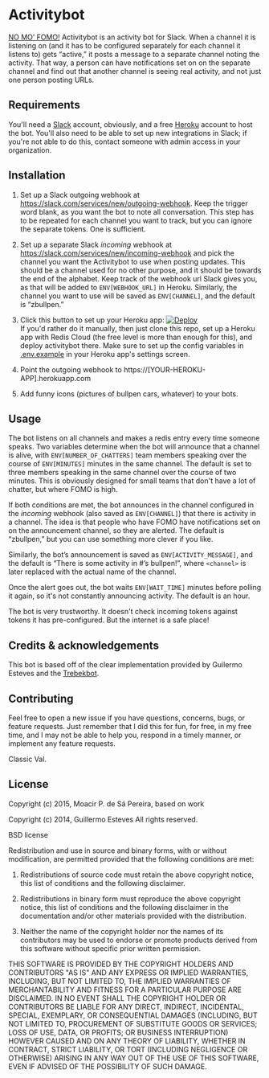 # Activitybot

[NO MO’ FOMO!](https://www.youtube.com/watch?v=2OFZj3HgzLw) Activitybot is an activity bot for Slack. When a channel it is listening on (and it has to be configured separately for each channel it listens to) gets “active,” it posts a message to a separate channel noting the activity. That way, a person can have notifications set on on the separate channel and find out that another channel is seeing real activity, and not just one person posting URLs.

## Requirements

You'll need a [Slack](https://slack.com) account, obviously, and a free [Heroku](https://www.heroku.com/) account to host the bot. You'll also need to be able to set up new integrations in Slack; if you're not able to do this, contact someone with admin access in your organization.

## Installation

1. Set up a Slack outgoing webhook at https://slack.com/services/new/outgoing-webhook. Keep the trigger word blank, as you want the bot to note all conversation. This step has to be repeated for each channel you want to track, but you can ignore the separate tokens. One is sufficient.

2. Set up a separate Slack *incoming* webhook at https://slack.com/services/new/incoming-webhook and pick the channel you want the Activitybot to use when posting updates. This should be a channel used for no other purpose, and it should be towards the end of the alphabet. Keep track of the webhook url Slack gives you, as that will be added to `ENV[WEBHOOK_URL]` in Heroku. Similarly, the channel you want to use will be saved as `ENV[CHANNEL]`, and the default is “zbullpen.”

3. Click this button to set up your Heroku app: [![Deploy](https://www.herokucdn.com/deploy/button.svg)](https://heroku.com/deploy)   
If you'd rather do it manually, then just clone this repo, set up a Heroku app with Redis Cloud (the free level is more than enough for this), and deploy activitybot there. Make sure to set up the config variables in
[.env.example](https://github.com/muziejus/activitybot/blob/master/.env.example) in your Heroku app's settings screen.

4. Point the outgoing webhook to https://[YOUR-HEROKU-APP].herokuapp.com

5. Add funny icons (pictures of bullpen cars, whatever) to your bots.

## Usage

The bot listens on all channels and makes a redis entry every time someone
speaks. Two variables determine when the bot will announce that a channel is
alive, with `ENV[NUMBER_OF_CHATTERS]` team members speaking over the course of
`ENV[MINUTES]` minutes in the same channel. The default is set to three members
speaking in the same channel over the course of two minutes. This is obviously
designed for small teams that don't have a lot of chatter, but where FOMO is
high.

If both conditions are met, the bot announces in the channel configured in the
*incoming* webhook (also saved as `ENV[CHANNEL]`) that there is activity in a
    channel. The idea is that people who have FOMO have notifications set on on
    the announcement channel, so they are alerted. The default is “zbullpen,”
    but you can use something more clever if you like.

Similarly, the bot’s announcement is saved as `ENV[ACTIVITY_MESSAGE]`, and the
default is “There is some activity in #<channel>’s bullpen!”, where `<channel>`
is later replaced with the actual name of the channel.

Once the alert goes out, the bot waits `ENV[WAIT_TIME]` minutes before polling
it again, so it's not constantly announcing activity. The default is an hour.

The bot is very trustworthy. It doesn't check incoming tokens against tokens it has pre-configured. But the internet is a safe place!

## Credits & acknowledgements

This bot is based off of the clear implementation provided by Guilermo Esteves and the [Trebekbot](http://github.com/gesteves/trebekbot).

## Contributing

Feel free to open a new issue if you have questions, concerns, bugs, or feature requests. Just remember that I did this for fun, for free, in my free time, and I may not be able to help you, respond in a timely manner, or implement any feature requests.

Classic Val.

## License 

Copyright (c) 2015, Moacir P. de Sá Pereira, based on work

Copyright (c) 2014, Guillermo Esteves
All rights reserved.

BSD license

Redistribution and use in source and binary forms, with or without modification, are permitted provided that the following conditions are met:

1. Redistributions of source code must retain the above copyright notice, this list of conditions and the following disclaimer.

2. Redistributions in binary form must reproduce the above copyright notice, this list of conditions and the following disclaimer in the documentation and/or other materials provided with the distribution.

3. Neither the name of the copyright holder nor the names of its contributors may be used to endorse or promote products derived from this software without specific prior written permission.

THIS SOFTWARE IS PROVIDED BY THE COPYRIGHT HOLDERS AND CONTRIBUTORS "AS IS" AND ANY EXPRESS OR IMPLIED WARRANTIES, INCLUDING, BUT NOT LIMITED TO, THE IMPLIED WARRANTIES OF MERCHANTABILITY AND FITNESS FOR A PARTICULAR PURPOSE ARE DISCLAIMED. IN NO EVENT SHALL THE COPYRIGHT HOLDER OR CONTRIBUTORS BE LIABLE FOR ANY DIRECT, INDIRECT, INCIDENTAL, SPECIAL, EXEMPLARY, OR CONSEQUENTIAL DAMAGES (INCLUDING, BUT NOT LIMITED TO, PROCUREMENT OF SUBSTITUTE GOODS OR SERVICES; LOSS OF USE, DATA, OR PROFITS; OR BUSINESS INTERRUPTION) HOWEVER CAUSED AND ON ANY THEORY OF LIABILITY, WHETHER IN CONTRACT, STRICT LIABILITY, OR TORT (INCLUDING NEGLIGENCE OR OTHERWISE) ARISING IN ANY WAY OUT OF THE USE OF THIS SOFTWARE, EVEN IF ADVISED OF THE POSSIBILITY OF SUCH DAMAGE.
